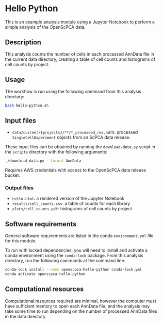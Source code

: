 # Hello Python

This is an example analysis module using a Jupyter Notebook to perform a simple analysis of the OpenScPCA data.

## Description

This analysis counts the number of cells in each processed AnnData file in the current data directory, creating a table of cell counts and histograms of cell counts by project.

## Usage

The workflow is run using the following command from this analysis directory:

```bash
bash hello-python.sh
```

## Input files

- `data/current/{projects}/**/*_processed_rna.hdf5`: processed `SingleCellExperiment` objects from an ScPCA data release.

These input files can be obtained by running the `download-data.py` script in the `scripts` directory with the following arguments:

```bash
./download-data.py --format AnnData
```

Requires AWS credentials with access to the OpenScPCA data release bucket.

### Output files

- `hello.html`: a rendered version of the Jupyter Notebook
- `results/cell_counts.csv`: a table of counts for each library
- `plots/cell_counts.pdf`: histograms of cell counts by project

## Software requirements

General software requirements are listed in the conda `environment.yml` file for this module.

To run with locked dependencies, you will need to install and activate a conda environment using the `conda-lock` package.
From this analysis directory, run the following commands at the command line:

```bash
conda-lock install --name openscpca-hello-python conda-lock.yml
conda activate openscpca-hello-python
```

## Computational resources

Computational resources required are minimal, however the computer must have sufficient memory to open each AnnData file, and the analysis may take some time to run depending on the number of processed AnnData files in the data directory.
